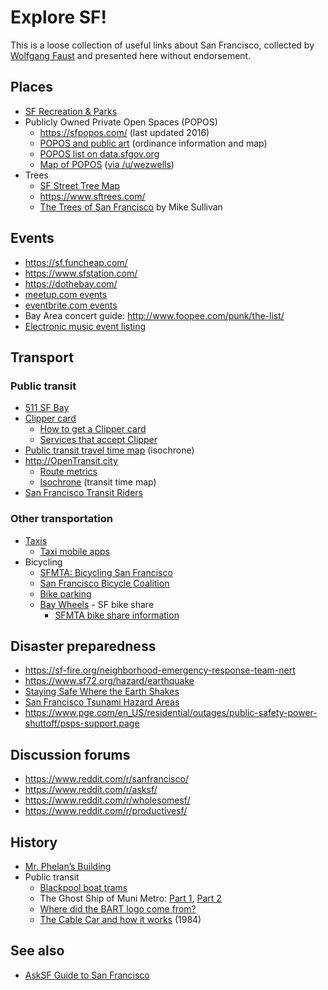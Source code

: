 # Explore SF!

This is a loose collection of useful links about San Francisco, collected by [Wolfgang Faust](https://www.wolfgangfaust.com) and presented here without endorsement.

## Places
* [SF Recreation & Parks](https://sfrecpark.org/)
* Publicly Owned Private Open Spaces (POPOS)
  * https://sfpopos.com/ (last updated 2016)
  * [POPOS and public art](https://sfplanning.org/privately-owned-public-open-space-and-public-art) (ordinance information and map)
  * [POPOS list on data.sfgov.org](https://data.sfgov.org/widgets/65ik-7wqd)
  * [Map of POPOS](https://www.google.com/maps/d/edit?mid=1ijuVjYxdUGORkWmigzXr1Ia4WYI7InAk) ([via /u/wezwells](https://www.reddit.com/r/AskSF/comments/q5dif5/open_popos/hg6gndk/))
* Trees
  * [SF Street Tree Map](https://bsm.sfdpw.org/urbanforestry/)
  * https://www.sftrees.com/
  * [The Trees of San Francisco](https://sfpl.bibliocommons.com/v2/record/S93C2703110) by Mike Sullivan

## Events
* https://sf.funcheap.com/
* https://www.sfstation.com/
* https://dothebay.com/
* [meetup.com events](https://www.meetup.com/find/?location=us--ca--San%20Francisco&source=EVENTS)
* [eventbrite.com events](https://www.eventbrite.com/d/ca--san-francisco/)
* Bay Area concert guide: http://www.foopee.com/punk/the-list/
* [Electronic music event listing](https://19hz.info/eventlisting_BayArea.php)

## Transport

### Public transit
* [511 SF Bay](https://511.org)
* [Clipper card](https://www.clippercard.com/)
  * [How to get a Clipper card](https://www.clippercard.com/ClipperWeb/get.html)
  * [Services that accept Clipper](https://www.clippercard.com/ClipperWeb/where-to-use.html)
* [Public transit travel time map](https://www.mapnificent.net/sanfrancisco/) (isochrone)
* http://OpenTransit.city
  * [Route metrics](https://muni.opentransit.city/metrics)
  * [Isochrone](https://muni.opentransit.city/isochrone) (transit time map)
* [San Francisco Transit Riders](https://sftransitriders.org)

### Other transportation
* [Taxis](https://www.sfmta.com/sf-taxi)
  * [Taxi mobile apps](https://www.sfmta.com/taxi-mobile-apps)
* Bicycling
  * [SFMTA: Bicycling San Francisco](https://www.sfmta.com/bicycling-san-francisco)
  * [San Francisco Bicycle Coalition](https://sfbike.org/)
  * [Bike parking](https://www.sfmta.com/getting-around/bike/bike-parking)
  * [Bay Wheels](https://baywheels.com/) - SF bike share
    * [SFMTA bike share information](https://www.sfmta.com/getting-around/bike/bike-share)

## Disaster preparedness
* https://sf-fire.org/neighborhood-emergency-response-team-nert
* https://www.sf72.org/hazard/earthquake
* [Staying Safe Where the Earth Shakes](https://www.earthquakecountry.org/library/StayingSafeWhereTheEarthShakes_BayAreaEdition.pdf)
* [San Francisco Tsunami Hazard Areas](https://www.conservation.ca.gov/cgs/tsunami/maps/san-francisco)
* https://www.pge.com/en_US/residential/outages/public-safety-power-shuttoff/psps-support.page

## Discussion forums
* https://www.reddit.com/r/sanfrancisco/
* https://www.reddit.com/r/asksf/
* https://www.reddit.com/r/wholesomesf/
* https://www.reddit.com/r/productivesf/

## History
* [Mr. Phelan’s Building](https://medium.com/urban-explorations/mr-phelans-building-839fe6441405)
* Public transit
  * [Blackpool boat trams](https://www.streetcar.org/boats)
  * The Ghost Ship of Muni Metro: [Part 1](https://www.sfmta.com/blog/ghost-ship-muni-metro-part-1), [Part 2](https://www.sfmta.com/blog/ghost-ship-muni-metro-part-2)
  * [Where did the BART logo come from?](https://twitter.com/SFBART/status/1463646277887938562)
  * [The Cable Car and how it works](https://www.youtube.com/watch?v=YNM8Sz9vEHM) (1984)

## See also
* [AskSF Guide to San Francisco](https://www.reddit.com/r/AskSF/wiki/index)
